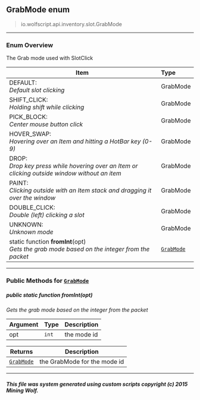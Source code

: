 ## GrabMode __enum__

>io.wolfscript.api.inventory.slot.GrabMode

---

### Enum Overview

The Grab mode used with SlotClick

Item | Type   
--- | :--- 
DEFAULT: <br> _Default slot clicking_ | GrabMode
SHIFT_CLICK: <br> _Holding shift while clicking_ | GrabMode
PICK_BLOCK: <br> _Center mouse button click_ | GrabMode
HOVER_SWAP: <br> _Hovering over an Item and hitting a HotBar key (0-9)_ | GrabMode
DROP: <br> _Drop key press while hovering over an Item or clicking outside window without an item_ | GrabMode
PAINT: <br> _Clicking outside with an Item stack and dragging it over the window_ | GrabMode
DOUBLE_CLICK: <br> _Double (left) clicking a slot_ | GrabMode
UNKNOWN: <br> _Unknown mode_ | GrabMode
static function __fromInt__(opt) <br> _Gets the grab mode based on the integer from the packet_ | [`GrabMode`](GrabMode.md)



---


### Public Methods for [`GrabMode`](GrabMode.md)

##### <a id='fromint'></a>public static function __fromInt__(opt)

_Gets the grab mode based on the integer from the packet_

Argument | Type | Description  
--- | --- | --- 
opt | `int` | the mode id

Returns | Description
--- | --- 
[`GrabMode`](GrabMode.md) | the GrabMode for the mode id


---


##### This file was system generated using custom scripts copyright (c) 2015 Mining Wolf.
	

